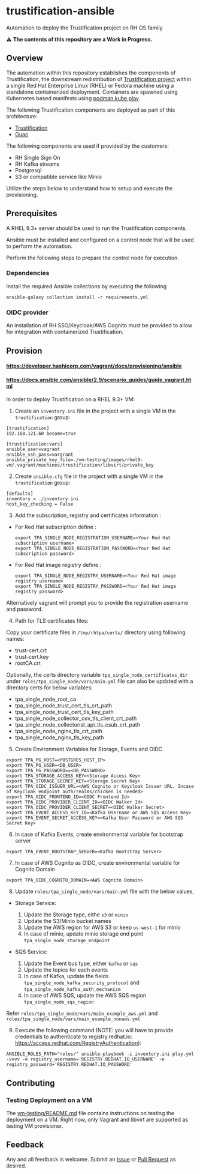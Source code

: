 # trustification-ansible

Automation to deploy the Trustification project on RH OS family

:warning: **The contents of this repository are a Work in Progress.**

## Overview

The automation within this repository establishes the components of Trustification, the downstream redistribution of [Trustification project](https://github.com/trustification/trustification) within a single Red Hat Enterprise Linux (RHEL) or Fedora machine using a standalone containerized deployment. Containers are spawned using Kubernetes based manifests using
[podman kube play](https://docs.podman.io/en/latest/markdown/podman-kube-play.1.html).

The following Trustification components are deployed as part of this architecture:

- [Trustification](https://github.com/trustification/trustification)
- [Guac](https://github.com/trustification/guac)

The following components are used if provided by the customers:

- RH Single Sign On
- RH Kafka streams
- Postgresql
- S3 or compatible service like Minio

Utilize the steps below to understand how to setup and execute the provisioning.

## Prerequisites

A RHEL 9.3+ server should be used to run the Trustification components.

Ansible must be installed and configured on a control node that will be used to perform the automation.

Perform the following steps to prepare the control node for execution.

### Dependencies

Install the required Ansible collections by executing the following

```shell
ansible-galaxy collection install -r requirements.yml
```

### OIDC provider

An installation of RH SSO/Keycloak/AWS Cognito must be provided to allow for integration with containerized Trustification.

## Provision

#### https://developer.hashicorp.com/vagrant/docs/provisioning/ansible

#### https://docs.ansible.com/ansible/2.9/scenario_guides/guide_vagrant.html

In order to deploy Trustification on a RHEL 9.3+ VM:

1. Create an `inventory.ini` file in the project with a single VM in the `trustification` group:

```
[trustification]
192.168.121.60 become=true

[trustification:vars]
ansible_user=vagrant
ansible_ssh_pass=vargrant
ansible_private_key_file=./vm-testing/images/rhel9-vm/.vagrant/machines/trustification/libvirt/private_key
```

2. Create `ansible.cfg` file in the project with a single VM in the `trustification` group:

```
[defaults]
inventory = ./inventory.ini
host_key_checking = False
```

3. Add the subscription, registry and certificates information :

- For Red Hat subscription define :
  ```
  export TPA_SINGLE_NODE_REGISTRATION_USERNAME=<Your Red Hat subscription username>
  export TPA_SINGLE_NODE_REGISTRATION_PASSWORD=<Your Red Hat subscription password>
  ```
- For Red Hat image registry define :
  ```
  export TPA_SINGLE_NODE_REGISTRY_USERNAME=<Your Red Hat image registry username>
  export TPA_SINGLE_NODE_REGISTRY_PASSWORD=<Your Red Hat image registry password>
  ```

Alternatively vagrant will prompt you to provide the registration username and password.

4. Path for TLS certificates files:

Copy your certificate files in `/tmp/rhtpa/certs/` directory using following names:

- trust-cert.crt
- trust-cert.key
- rootCA.crt

Optionally, the certs directory variable `tpa_single_node_certificates_dir` under `roles/tpa_single_node/vars/main.yml` file can also be updated with a directory certs for below variables:
- tpa_single_node_root_ca
- tpa_single_node_trust_cert_tls_crt_path
- tpa_single_node_trust_cert_tls_key_path
- tpa_single_node_collector_osv_tls_client_crt_path
- tpa_single_node_collectorist_api_tls_csub_crt_path
- tpa_single_node_nginx_tls_crt_path
- tpa_single_node_nginx_tls_key_path

5. Create Environment Variables for Storage, Events and OIDC 

```
export TPA_PG_HOST=<POSTGRES_HOST_IP>
export TPA_PG_USER=<DB_USER>
export TPA_PG_PASSWORD==<DB_PASSWORD>
export TPA_STORAGE_ACCESS_KEY=<Storage Access Key>
export TPA_STORAGE_SECRET_KEY=<Storage Secret Key>
export TPA_OIDC_ISSUER_URL=<AWS Cognito or Keycloak Issuer URL. Incase of Keycloak endpoint auth/realms/chicken is needed>
export TPA_OIDC_FRONTEND_ID=<OIDC Frontend Id>
export TPA_OIDC_PROVIDER_CLIENT_ID=<OIDC Walker Id>
export TPA_OIDC_PROVIDER_CLIENT_SECRET=<OIDC Walker Secret>
export TPA_EVENT_ACCESS_KEY_ID=<Kafka Username or AWS SQS Access Key>
export TPA_EVENT_SECRET_ACCESS_KEY=<Kafka User Password or AWS SQS Secret Key>
```

6. In case of Kafka Events, create environmental variable for bootstrap server
```
export TPA_EVENT_BOOTSTRAP_SERVER=<Kafka Bootstrap Server>
```

7. In case of AWS Cognito as OIDC, create environmental variable for Cognito Domain
```
export TPA_OIDC_COGNITO_DOMAIN=<AWS Cognito Domain>
```

8. Update `roles/tpa_single_node/vars/main.yml` file with the below values,

- Storage Service:
  1. Update the Storage type, eithe `s3` or `minio`
  2. Update the S3/Minio bucket names
  3. Update the AWS region for AWS S3 or keep `us-west-1` for minio
  4. In case of minio, update minio storage end point `tpa_single_node_storage_endpoint`

- SQS Service:
  1. Update the Event bus type, either `kafka` or `sqs`
  2. Update the topics for each events
  3. In case of Kafka, update the fields `tpa_single_node_kafka_security_protocol` and  `tpa_single_node_kafka_auth_mechanism`
  4. In case of AWS SQS, update the AWS SQS region `tpa_single_node_sqs_region`

Refer `roles/tpa_single_node/vars/main_example_aws.yml` and `roles/tpa_single_node/vars/main_example_nonaws.yml`

9. Execute the following command (NOTE: you will have to provide credentials to authenticate to registry.redhat.io: https://access.redhat.com/RegistryAuthentication):

```shell
ANSIBLE_ROLES_PATH="roles/" ansible-playbook -i inventory.ini play.yml -vvvv -e registry_username='REGISTRY.REDHAT.IO_USERNAME' -e registry_password='REGISTRY.REDHAT.IO_PASSWORD'
```

## Contributing

### Testing Deployment on a VM

The [vm-testing/README.md](vm-testing/README.md) file contains instructions on testing the deployment on a VM. Right now, only Vagrant and libvirt are supported as testing VM provisioner.

## Feedback

Any and all feedback is welcome. Submit an [Issue](https://github.com/trustification/trustification-ansible/issues) or [Pull Request](https://github.com/trustification/trustification-ansible/pulls) as desired.
